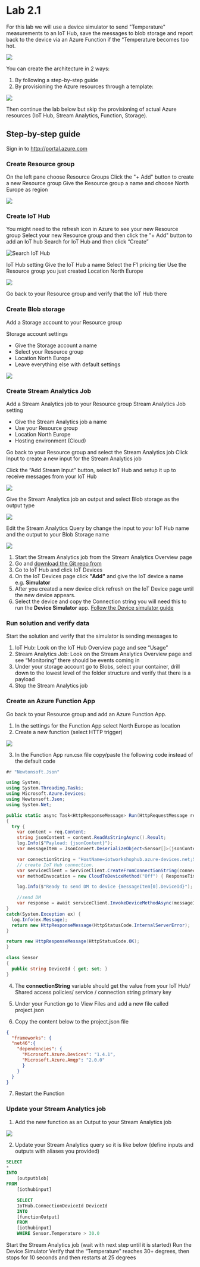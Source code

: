 ﻿
# Lab 2.1
For this lab we will use a device simulator to send "Temperature" measurements to an IoT Hub, save the messages to blob storage and report back to the device via an Azure Function if the “Temperature becomes too hot.

![](images/Architecture.png )

You can create the architecture in 2 ways:
1. By following a step-by-step guide
2. By provisioning the Azure resources through a template: 
<a href="https://portal.azure.com/#create/Microsoft.Template/uri/https%3A%2F%2Fraw.githubusercontent.com%2Fmikelindberg%2FCloud-workshops%2Fmaster%2FLab2.1%2Fprovision%2Ftemplates%2Fmaster.json" target="_blank">
    <img src="http://azuredeploy.net/deploybutton.png"/>
</a>

Then continue the lab below but skip the provisioning of actual Azure resources (IoT Hub, Stream Analytics, Function, Storage).

## Step-by-step guide
Sign in to <http://portal.azure.com>

### Create Resource group
On the left pane choose Resource Groups
Click the "+ Add" button to create a new Resource group
Give the Resource group a name and choose North Europe as region

![](images/Create_resourcegroup.PNG)

### Create IoT Hub
You might need to the refresh icon in Azure to see your new Resource group
Select your new Resource group and then click the "+ Add" button to add an IoT hub
Search for IoT Hub and then click “Create”

![](images/Search_IotHub.PNG "Search IoT Hub")

IoT Hub setting
Give the IoT Hub a name 
Select the F1 pricing tier
Use the Resource group you just created
Location North Europe

![](images/Create_IotHub.PNG)
 
Go back to your Resource group and verify that the IoT Hub there

### Create Blob storage
Add a Storage account to your Resource group
 
Storage account settings 
* Give the Storage account a name
* Select your Resource group
* Location North Europe
* Leave everything else with default settings

![](images/Create_StorageAccount.PNG)

### Create Stream Analytics Job

Add a Stream Analytics job to your Resource group
Stream Analytics Job setting
* Give the Stream Analytics job a name
* Use your Resource group
* Location North Europe
* Hosting environment (Cloud)
 
Go back to your Resource group and select the Stream Analytics job
Click Input to create a new input for the Stream Analytics job
 
Click the “Add Stream Input” button, select IoT Hub and setup it up to receive messages from your IoT Hub

![](images/StreamAnalytics_CreateInput.PNG)

Give the Stream Analytics job an output and select Blob storage as the output type

![](images/StreamAnalytics_SetupBlobStorage.PNG)
 
Edit the Stream Analytics Query by change the input to your IoT Hub name and the output to your Blob Storage name

![](images/StreamAnalytics_Query1.PNG)
 
1. Start the Stream Analytics job from the Stream Analytics Overview page
2. Go and [download the Git repo from](https://github.com/mikelindberg/Cloud-workshops)
3. Go to IoT Hub and click IoT Devices
4. On the IoT Devices page click **"Add"** and give the IoT device a name e.g. **Simulator**
5. After you created a new device click refresh on the IoT Device page until the new device appears.
6. Select the device and copy the Connection string you will need this to run the **Device Simulator** app. [Follow the Device simulator guide](https://github.com/mikelindberg/Cloud-workshops/tree/master/Device_Simulator)

### Run solution and verify data
Start the solution and verify that the simulator is sending messages to
1. IoT Hub: Look on the IoT Hub Overview page and see “Usage”
2. Stream Analytics Job: Look on the Stream Analytics Overview page and see “Monitoring” there should be events coming in
3. Under your storage account go to Blobs, select your container, drill down to the lowest level of the folder structure and verify that there is a payload
4. Stop the Stream Analytics job

### Create an Azure Function App

Go back to your Resource group and add an Azure Function App.
 
1. In the settings for the Function App select North Europe as location 
2. Create a new function (select HTTP trigger)

![](images/Create_NewFunction.PNG)

3. In the Function App run.csx file copy/paste the following code instead of the default code

```csharp
#r "Newtonsoft.Json"

using System;
using System.Threading.Tasks;
using Microsoft.Azure.Devices;
using Newtonsoft.Json;
using System.Net;

public static async Task<HttpResponseMessage> Run(HttpRequestMessage req, TraceWriter log)
{
  try {   
    var content = req.Content;
    string jsonContent = content.ReadAsStringAsync().Result;
    log.Info($"Payload: {jsonContent}");
    var messageItem = JsonConvert.DeserializeObject<Sensor[]>(jsonContent);

    var connectionString = "HostName=iotworkshophub.azure-devices.net;SharedAccessKeyName=service;SharedAccessKey=cjyec5hNP9aJVyf/AbBxBIFph9A8jo8+a+DY+AK8ar4=";
    // create IoT Hub connection.
    var serviceClient = ServiceClient.CreateFromConnectionString(connectionString, Microsoft.Azure.Devices.TransportType.Amqp);
    var methodInvocation = new CloudToDeviceMethod("Off") { ResponseTimeout = TimeSpan.FromSeconds(10) };

    log.Info($"Ready to send DM to device {messageItem[0].DeviceId}");

    //send DM
    var response = await serviceClient.InvokeDeviceMethodAsync(messageItem[0].DeviceId, methodInvocation);
}
catch(System.Exception ex) {
  log.Info(ex.Message);
  return new HttpResponseMessage(HttpStatusCode.InternalServerError);
}

return new HttpResponseMessage(HttpStatusCode.OK);
}

class Sensor
{
  public string DeviceId { get; set; }
}
```

4. The **connectionString** variable should get the value from your IoT Hub/ Shared access policies/ service / connection string primary key

5. Under your Function go to View Files and add a new file called project.json
6. Copy the content below to the project.json file

```json
{
  "frameworks": {
  "net46":{
    "dependencies": {
      "Microsoft.Azure.Devices": "1.4.1",
      "Microsoft.Azure.Amqp": "2.0.0"
      }
    }
  }
}
```

7. Restart the Function

### Update your Stream Analytics job

1. Add the new function as an Output to your Stream Analytics job

![](images/StreamAnalytics_SetupFunction.PNG)

2. Update your Stream Analytics query so it is like below (define inputs and outputs with aliases you provided)

```sql
SELECT
*
INTO
    [outputblob]
FROM
    [iothubinput]

    SELECT 
    IoTHub.ConnectionDeviceId DeviceId
    INTO
    [functionOutput]
    FROM 
    [iothubinput]
    WHERE Sensor.Temperature > 30.0
```


Start the Stream Analytics job (wait with next step until it is started)
Run the Device Simulator
Verify that the “Temperature” reaches 30+ degrees, then stops for 10 seconds and then restarts at 25 degrees
